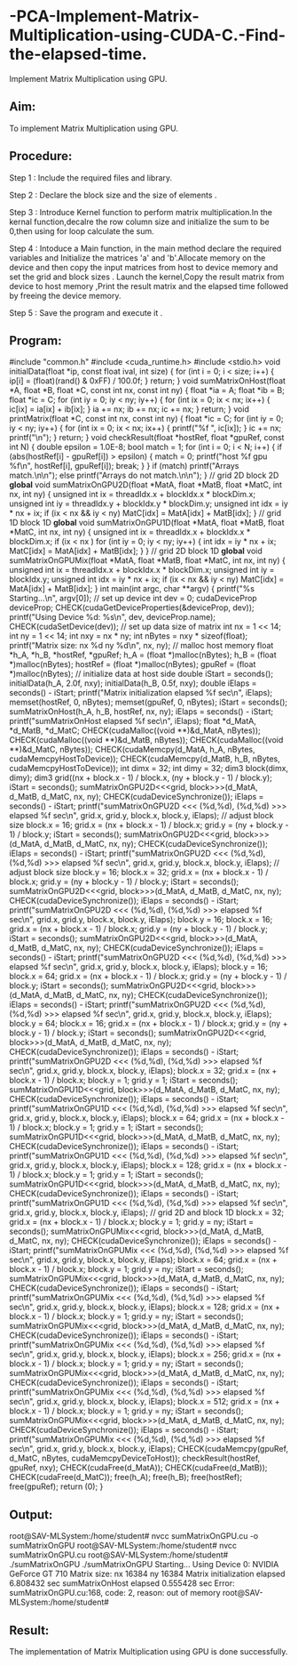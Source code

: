 # -PCA-Implement-Matrix-Multiplication-using-CUDA-C.-Find-the-elapsed-time.
Implement Matrix Multiplication using GPU.

## Aim:
To implement Matrix Multiplication using GPU.

## Procedure:
Step 1 :
Include the required files and library.

Step 2 :
Declare the block size and the size of elements .

Step 3 :
Introduce Kernel function to perform matrix multiplication.In the kernal function,decalre the row column size and initialize the sum to be 0,then using for loop calculate the sum.

Step 4 :
Intoduce a Main function, in the main method declare the required variables and Initialize the matrices 'a' and 'b'.Allocate memory on the device and then copy the input matrices from host to device memory and set the grid and block sizes . Launch the kernel,Copy the result matrix from device to host memory ,Print the result matrix and the elapsed time followed by freeing the device memory.

Step 5 :
Save the program and execute it .

## Program:
#include "common.h"
#include <cuda_runtime.h>
#include <stdio.h>
void initialData(float *ip, const float ival, int size)
{
 for (int i = 0; i < size; i++)
 {
 ip[i] = (float)(rand() & 0xFF) / 100.0f;
 }
 return;
}
void sumMatrixOnHost(float *A, float *B, float *C, const int nx, const int ny)
{
 float *ia = A;
 float *ib = B;
 float *ic = C;
 for (int iy = 0; iy < ny; iy++)
 {
 for (int ix = 0; ix < nx; ix++)
 {
 ic[ix] = ia[ix] + ib[ix];
 }
 ia += nx;
 ib += nx;
 ic += nx;
 }
 return;
}
void printMatrix(float *C, const int nx, const int ny)
{
 float *ic = C;
 for (int iy = 0; iy < ny; iy++)
 {
 for (int ix = 0; ix < nx; ix++)
 {
 printf("%f ", ic[ix]);
 }
 ic += nx;
 printf("\n");
 }
 return;
}
void checkResult(float *hostRef, float *gpuRef, const int N)
{
 double epsilon = 1.0E-8;
 bool match = 1;
 for (int i = 0; i < N; i++)
 {
 if (abs(hostRef[i] - gpuRef[i]) > epsilon)
 {
 match = 0;
 printf("host %f gpu %f\n", hostRef[i], gpuRef[i]);
 break;
 }
 }
 if (match)
 printf("Arrays match.\n\n");
 else
 printf("Arrays do not match.\n\n");
}
// grid 2D block 2D
__global__ void sumMatrixOnGPU2D(float *MatA, float *MatB, float *MatC, int nx, int ny)
{
 unsigned int ix = threadIdx.x + blockIdx.x * blockDim.x;
 unsigned int iy = threadIdx.y + blockIdx.y * blockDim.y;
 unsigned int idx = iy * nx + ix;
 if (ix < nx && iy < ny)
 MatC[idx] = MatA[idx] + MatB[idx];
}
// grid 1D block 1D
__global__ void sumMatrixOnGPU1D(float *MatA, float *MatB, float *MatC, int nx, int ny)
{
 unsigned int ix = threadIdx.x + blockIdx.x * blockDim.x;
 if (ix < nx )
 for (int iy = 0; iy < ny; iy++)
 {
 int idx = iy * nx + ix;
 MatC[idx] = MatA[idx] + MatB[idx];
 }
}
// grid 2D block 1D
__global__ void sumMatrixOnGPUMix(float *MatA, float *MatB, float *MatC, int nx, int ny)
{
 unsigned int ix = threadIdx.x + blockIdx.x * blockDim.x;
 unsigned int iy = blockIdx.y;
 unsigned int idx = iy * nx + ix;
 if (ix < nx && iy < ny)
 MatC[idx] = MatA[idx] + MatB[idx];
}
int main(int argc, char **argv)
{
 printf("%s Starting...\n", argv[0]);
 // set up device
 int dev = 0;
 cudaDeviceProp deviceProp;
 CHECK(cudaGetDeviceProperties(&deviceProp, dev));
 printf("Using Device %d: %s\n", dev, deviceProp.name);
 CHECK(cudaSetDevice(dev));
 // set up data size of matrix
 int nx = 1 << 14;
 int ny = 1 << 14;
 int nxy = nx * ny;
 int nBytes = nxy * sizeof(float);
 printf("Matrix size: nx %d ny %d\n", nx, ny);
 // malloc host memory
 float *h_A, *h_B, *hostRef, *gpuRef;
 h_A = (float *)malloc(nBytes);
 h_B = (float *)malloc(nBytes);
 hostRef = (float *)malloc(nBytes);
 gpuRef = (float *)malloc(nBytes);
 // initialize data at host side
 double iStart = seconds();
 initialData(h_A, 2.0f, nxy);
 initialData(h_B, 0.5f, nxy);
 double iElaps = seconds() - iStart;
 printf("Matrix initialization elapsed %f sec\n", iElaps);
 memset(hostRef, 0, nBytes);
 memset(gpuRef, 0, nBytes);
 iStart = seconds();
 sumMatrixOnHost(h_A, h_B, hostRef, nx, ny);
 iElaps = seconds() - iStart;
 printf("sumMatrixOnHost elapsed %f sec\n", iElaps);
 float *d_MatA, *d_MatB, *d_MatC;
 CHECK(cudaMalloc((void **)&d_MatA, nBytes));
 CHECK(cudaMalloc((void **)&d_MatB, nBytes));
 CHECK(cudaMalloc((void **)&d_MatC, nBytes));
 CHECK(cudaMemcpy(d_MatA, h_A, nBytes, cudaMemcpyHostToDevice));
 CHECK(cudaMemcpy(d_MatB, h_B, nBytes, cudaMemcpyHostToDevice));
 int dimx = 32;
 int dimy = 32;
 dim3 block(dimx, dimy);
 dim3 grid((nx + block.x - 1) / block.x, (ny + block.y - 1) / block.y);
 iStart = seconds();
 sumMatrixOnGPU2D<<<grid, block>>>(d_MatA, d_MatB, d_MatC, nx, ny);
 CHECK(cudaDeviceSynchronize());
 iElaps = seconds() - iStart;
 printf("sumMatrixOnGPU2D <<< (%d,%d), (%d,%d) >>> elapsed %f sec\n", grid.x, grid.y, block.x,
block.y, iElaps);
 // adjust block size
 block.x = 16;
 grid.x = (nx + block.x - 1) / block.x;
 grid.y = (ny + block.y - 1) / block.y;
 iStart = seconds();
 sumMatrixOnGPU2D<<<grid, block>>>(d_MatA, d_MatB, d_MatC, nx, ny);
 CHECK(cudaDeviceSynchronize());
 iElaps = seconds() - iStart;
 printf("sumMatrixOnGPU2D <<< (%d,%d), (%d,%d) >>> elapsed %f sec\n", grid.x, grid.y, block.x, 
block.y, iElaps);
 // adjust block size
 block.y = 16;
 block.x = 32;
 grid.x = (nx + block.x - 1) / block.x;
 grid.y = (ny + block.y - 1) / block.y;
 iStart = seconds();
 sumMatrixOnGPU2D<<<grid, block>>>(d_MatA, d_MatB, d_MatC, nx, ny);
 CHECK(cudaDeviceSynchronize());
 iElaps = seconds() - iStart;
 printf("sumMatrixOnGPU2D <<< (%d,%d), (%d,%d) >>> elapsed %f sec\n", grid.x, grid.y, block.x, 
block.y, iElaps);
 block.y = 16;
 block.x = 16;
 grid.x = (nx + block.x - 1) / block.x;
 grid.y = (ny + block.y - 1) / block.y;
 iStart = seconds();
 sumMatrixOnGPU2D<<<grid, block>>>(d_MatA, d_MatB, d_MatC, nx, ny);
 CHECK(cudaDeviceSynchronize());
 iElaps = seconds() - iStart;
 printf("sumMatrixOnGPU2D <<< (%d,%d), (%d,%d) >>> elapsed %f sec\n", grid.x, grid.y, block.x, 
block.y, iElaps);
 block.y = 16;
 block.x = 64;
 grid.x = (nx + block.x - 1) / block.x;
 grid.y = (ny + block.y - 1) / block.y;
 iStart = seconds();
 sumMatrixOnGPU2D<<<grid, block>>>(d_MatA, d_MatB, d_MatC, nx, ny);
 CHECK(cudaDeviceSynchronize());
 iElaps = seconds() - iStart;
 printf("sumMatrixOnGPU2D <<< (%d,%d), (%d,%d) >>> elapsed %f sec\n", grid.x, grid.y, block.x, 
block.y, iElaps);
 block.y = 64;
 block.x = 16;
 grid.x = (nx + block.x - 1) / block.x;
 grid.y = (ny + block.y - 1) / block.y;
 iStart = seconds();
 sumMatrixOnGPU2D<<<grid, block>>>(d_MatA, d_MatB, d_MatC, nx, ny);
 CHECK(cudaDeviceSynchronize());
 iElaps = seconds() - iStart;
 printf("sumMatrixOnGPU2D <<< (%d,%d), (%d,%d) >>> elapsed %f sec\n", grid.x, grid.y, block.x, 
block.y, iElaps);
 block.x = 32;
 grid.x = (nx + block.x - 1) / block.x;
 block.y = 1;
 grid.y = 1;
 iStart = seconds();
 sumMatrixOnGPU1D<<<grid, block>>>(d_MatA, d_MatB, d_MatC, nx, ny);
 CHECK(cudaDeviceSynchronize());
 iElaps = seconds() - iStart;
 printf("sumMatrixOnGPU1D <<< (%d,%d), (%d,%d) >>> elapsed %f sec\n", grid.x, grid.y, block.x, 
block.y, iElaps);
 block.x = 64;
 grid.x = (nx + block.x - 1) / block.x;
 block.y = 1;
 grid.y = 1;
 iStart = seconds();
 sumMatrixOnGPU1D<<<grid, block>>>(d_MatA, d_MatB, d_MatC, nx, ny);
 CHECK(cudaDeviceSynchronize());
 iElaps = seconds() - iStart;
 printf("sumMatrixOnGPU1D <<< (%d,%d), (%d,%d) >>> elapsed %f sec\n", grid.x, grid.y, block.x, 
block.y, iElaps);
 block.x = 128;
 grid.x = (nx + block.x - 1) / block.x;
 block.y = 1;
 grid.y = 1;
 iStart = seconds();
 sumMatrixOnGPU1D<<<grid, block>>>(d_MatA, d_MatB, d_MatC, nx, ny);
 CHECK(cudaDeviceSynchronize());
 iElaps = seconds() - iStart;
 printf("sumMatrixOnGPU1D <<< (%d,%d), (%d,%d) >>> elapsed %f sec\n", grid.x, grid.y, block.x, 
block.y, iElaps);
 // grid 2D and block 1D
 block.x = 32;
 grid.x = (nx + block.x - 1) / block.x;
 block.y = 1;
 grid.y = ny;
 iStart = seconds();
 sumMatrixOnGPUMix<<<grid, block>>>(d_MatA, d_MatB, d_MatC, nx, ny);
 CHECK(cudaDeviceSynchronize());
 iElaps = seconds() - iStart;
 printf("sumMatrixOnGPUMix <<< (%d,%d), (%d,%d) >>> elapsed %f sec\n", grid.x, grid.y, block.x, 
block.y, iElaps);
 block.x = 64;
 grid.x = (nx + block.x - 1) / block.x;
 block.y = 1;
 grid.y = ny;
 iStart = seconds();
 sumMatrixOnGPUMix<<<grid, block>>>(d_MatA, d_MatB, d_MatC, nx, ny);
 CHECK(cudaDeviceSynchronize());
 iElaps = seconds() - iStart;
 printf("sumMatrixOnGPUMix <<< (%d,%d), (%d,%d) >>> elapsed %f sec\n", grid.x, grid.y, block.x, 
block.y, iElaps);
 block.x = 128;
 grid.x = (nx + block.x - 1) / block.x;
 block.y = 1;
 grid.y = ny;
 iStart = seconds();
 sumMatrixOnGPUMix<<<grid, block>>>(d_MatA, d_MatB, d_MatC, nx, ny);
 CHECK(cudaDeviceSynchronize());
 iElaps = seconds() - iStart;
 printf("sumMatrixOnGPUMix <<< (%d,%d), (%d,%d) >>> elapsed %f sec\n", grid.x, grid.y, block.x, 
block.y, iElaps);
 block.x = 256;
 grid.x = (nx + block.x - 1) / block.x;
 block.y = 1;
 grid.y = ny;
 iStart = seconds();
 sumMatrixOnGPUMix<<<grid, block>>>(d_MatA, d_MatB, d_MatC, nx, ny);
 CHECK(cudaDeviceSynchronize());
 iElaps = seconds() - iStart;
 printf("sumMatrixOnGPUMix <<< (%d,%d), (%d,%d) >>> elapsed %f sec\n", grid.x, grid.y, block.x, 
block.y, iElaps);
 block.x = 512;
 grid.x = (nx + block.x - 1) / block.x;
 block.y = 1;
 grid.y = ny;
 iStart = seconds();
 sumMatrixOnGPUMix<<<grid, block>>>(d_MatA, d_MatB, d_MatC, nx, ny);
 CHECK(cudaDeviceSynchronize());
 iElaps = seconds() - iStart;
 printf("sumMatrixOnGPUMix <<< (%d,%d), (%d,%d) >>> elapsed %f sec\n", grid.x, grid.y, block.x, 
block.y, iElaps);
 CHECK(cudaMemcpy(gpuRef, d_MatC, nBytes, cudaMemcpyDeviceToHost));
 checkResult(hostRef, gpuRef, nxy);
 CHECK(cudaFree(d_MatA));
 CHECK(cudaFree(d_MatB));
 CHECK(cudaFree(d_MatC));
 free(h_A);
 free(h_B);
 free(hostRef);
 free(gpuRef);
 return (0);
}


## Output:
root@SAV-MLSystem:/home/student# nvcc sumMatrixOnGPU.cu -o 
sumMatrixOnGPU
root@SAV-MLSystem:/home/student# nvcc sumMatrixOnGPU.cu
root@SAV-MLSystem:/home/student# ./sumMatrixOnGPU
./sumMatrixOnGPU Starting...
Using Device 0: NVIDIA GeForce GT 710
Matrix size: nx 16384 ny 16384
Matrix initialization elapsed 6.808432 sec
sumMatrixOnHost elapsed 0.555428 sec
Error: sumMatrixOnGPU.cu:168, code: 2, reason: out of memory
root@SAV-MLSystem:/home/student#


## Result:
The implementation of Matrix Multiplication using GPU is done successfully.

